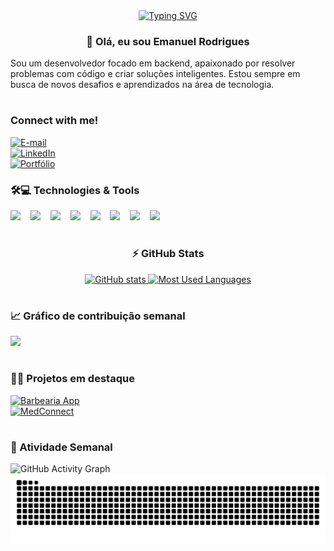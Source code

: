 <div align="center">
  <a href="https://git.io/typing-svg">
    <img src="https://readme-typing-svg.demolab.com?font=Fira+Code&weight=500&size=22&pause=1000&color=FF69B4&center=true&vCenter=true&random=false&width=524&lines=%E2%8A%B9+Welcome+to+my+profile!+%E2%8A%B9+" alt="Typing SVG">
  </a>
</div>

<h3 align="center">💫 Olá, eu sou Emanuel Rodrigues</h3>

<p align="left">
Sou um desenvolvedor focado em backend, apaixonado por resolver problemas com código e criar soluções inteligentes. Estou sempre em busca de novos desafios e aprendizados na área de tecnologia.
</p>

#

<div style="text-align: left;" align="left">
 <h3>Connect with me!</h3>

[![E-mail](https://img.shields.io/badge/-Email-000?style=for-the-badge&logo=microsoft-outlook&logoColor=FF00F6)](mailto:manuell.ar@outlook.com)  
[![LinkedIn](https://img.shields.io/badge/-LinkedIn-000?style=for-the-badge&logo=linkedin&logoColor=FF00F6)](https://www.linkedin.com/in/emanuel-rodrigues-996528212/)  
[![Portfólio](https://img.shields.io/badge/-Portfólio-000?style=for-the-badge&logo=firefox-browser&logoColor=FF00F6)](https://seu-portfolio-aqui.com)
</div>

<h3 align="left">🛠️💻 Technologies & Tools</h3>

<div align="left">
  <img src="https://cdn.jsdelivr.net/gh/devicons/devicon/icons/javascript/javascript-plain.svg" height="25" />
  <img width="8" />
  <img src="https://cdn.jsdelivr.net/gh/devicons/devicon/icons/nodejs/nodejs-original.svg" height="25" />
  <img width="8" />
  <img src="https://cdn.jsdelivr.net/gh/devicons/devicon/icons/react/react-original.svg" height="25" />
  <img width="8" />
  <img src="https://cdn.jsdelivr.net/gh/devicons/devicon/icons/python/python-original.svg" height="25" />
  <img width="8" />
  <img src="https://cdn.jsdelivr.net/gh/devicons/devicon/icons/mysql/mysql-original.svg" height="25" />
  <img width="8" />
  <img src="https://cdn.jsdelivr.net/gh/devicons/devicon/icons/postgresql/postgresql-original.svg" height="25" />
  <img width="8" />
  <img src="https://cdn.jsdelivr.net/gh/devicons/devicon/icons/html5/html5-original.svg" height="25" />
  <img width="8" />
  <img src="https://cdn.jsdelivr.net/gh/devicons/devicon/icons/css3/css3-original.svg" height="25" />
</div>

#

<div align="center">
  <h3>⚡ GitHub Stats</h3>
  <a href="https://github.com/manuellrds/github-readme-stats">
    <img src="https://github-readme-stats-git-masterrstaa-rickstaa.vercel.app/api?username=manuellrds&hide_title=true&show_icons=true&include_all_commits=false&count_private=true&line_height=25&hide=issues&bg_color=000&title_color=FF00F6&text_color=FFF&border_radius=3&border_color=36123c&icon_color=FF00F6&theme=jolly" alt="GitHub stats">
  </a>
  <a href="https://github.com/manuellrds/github-readme-stats">
    <img src="https://github-readme-stats-git-masterrstaa-rickstaa.vercel.app/api/top-langs/?username=manuellrds&line_height=10&card_width=290&layout=compact&hide_title=false&count_private=true&langs_count=4&show_icons=true&title_color=FF00F6&hide=html,css&bg_color=000&text_color=8B8B8B&border_radius=3&border_color=561760" alt="Most Used Languages">
  </a>
</div>

#

### 📈 Gráfico de contribuição semanal
<img src="https://github-readme-streak-stats.herokuapp.com/?user=manuellrds&theme=tokyonight&hide_border=true" />

#

### 👨‍💻 Projetos em destaque
[![Barbearia App](https://img.shields.io/badge/-Barbearia%20App-000?style=for-the-badge&logo=vercel&logoColor=FF00F6)](https://github.com/manuellrds/barbearia-app)  
[![MedConnect](https://img.shields.io/badge/-MedConnect-000?style=for-the-badge&logo=github&logoColor=FF00F6)](https://github.com/manuellrds/medconnect)

#

### 🧠 Atividade Semanal
<img src="https://github-readme-activity-graph.cyclic.app/graph?username=manuellrds&theme=tokyo-night&hide_border=true" alt="GitHub Activity Graph">


<picture align="center">
  <source media="(prefers-color-scheme: dark)" srcset="https://raw.githubusercontent.com/manuellrds/manuellrds/output/github-contribution-grid-snake-dark.svg">
  <source media="(prefers-color-scheme: light)" srcset="https://raw.githubusercontent.com/manuellrds/manuellrds/output/github-contribution-grid-snake-dark.svg">
  <img align="center" alt="github contribution grid snake animation" src="https://raw.githubusercontent.com/manuellrds/manuellrds/output/github-contribution-grid-snake.svg">
</picture>
